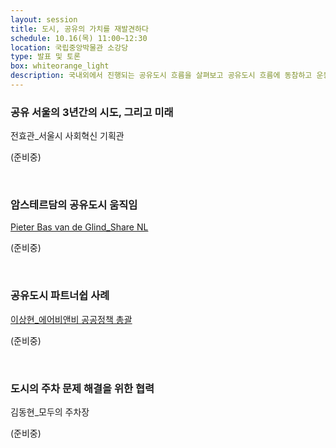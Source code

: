 ```yaml
---
layout: session
title: 도시, 공유의 가치를 재발견하다
schedule: 10.16(목) 11:00~12:30
location: 국립중앙박물관 소강당
type: 발표 및 토론
box: whiteorange_light
description: 국내외에서 진행되는 공유도시 흐름을 살펴보고 공유도시 흐름에 동참하고 운동을 이끌고 있는 단체와 프로젝트의 직접적인 사례들을 들어본다.
---
```


### 공유 서울의 3년간의 시도, 그리고 미래

전효관_서울시 사회혁신 기획관

(준비중)

<br>

### 암스테르담의 공유도시 움직임

[Pieter Bas van de Glind_Share NL](/speakers.html#speaker12)

(준비중)

<br>

### 공유도시 파트너쉽 사례

[이상현_에어비앤비 공공정책 총괄](/speakers.html#speaker14)

(준비중)

<br>

### 도시의 주차 문제 해결을 위한 협력

김동현_모두의 주차장 

(준비중)

<br>
